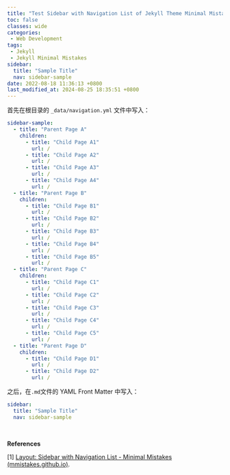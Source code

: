 ```yaml
---
title: "Test Sidebar with Navigation List of Jekyll Theme Minimal Mistakes"
toc: false
classes: wide
categories:
 - Web Development
tags: 
 - Jekyll
 - Jekyll Minimal Mistakes
sidebar:
  title: "Sample Title"
  nav: sidebar-sample
date: 2022-08-18 11:36:13 +0800
last_modified_at: 2024-08-25 18:35:51 +0800
---
```


首先在根目录的 `_data/navigation.yml` 文件中写入：

```yaml
sidebar-sample:
  - title: "Parent Page A"
    children:
      - title: "Child Page A1"
        url: /
      - title: "Child Page A2"
        url: /
      - title: "Child Page A3"
        url: /
      - title: "Child Page A4"
        url: /
  - title: "Parent Page B"
    children:
      - title: "Child Page B1"
        url: /
      - title: "Child Page B2"
        url: /
      - title: "Child Page B3"
        url: /
      - title: "Child Page B4"
        url: /
      - title: "Child Page B5"
        url: /
  - title: "Parent Page C"
    children:
      - title: "Child Page C1"
        url: /
      - title: "Child Page C2"
        url: /
      - title: "Child Page C3"
        url: /
      - title: "Child Page C4"
        url: /
      - title: "Child Page C5"
        url: /
  - title: "Parent Page D"
    children:
      - title: "Child Page D1"
        url: /
      - title: "Child Page D2"
        url: /
```

之后，在`.md`文件的 YAML Front Matter 中写入：

```yaml
sidebar:
  title: "Sample Title"
  nav: sidebar-sample
```

<br>

**References**

[1] [Layout: Sidebar with Navigation List - Minimal Mistakes (mmistakes.github.io)](https://mmistakes.github.io/minimal-mistakes/layout-sidebar-nav-list/).